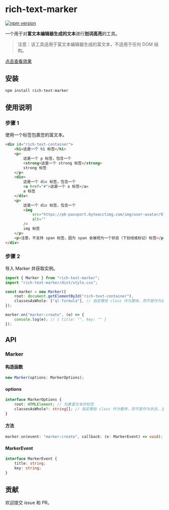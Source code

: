 # rich-text-marker

[![npm version](https://badge.fury.io/js/rich-text-marker.svg)](https://badge.fury.io/js/rich-text-marker)

一个用于对**富文本编辑器生成的文本**进行**划词高亮**的工具。

> 注意：该工具适用于富文本编辑器生成的富文本，不适用于任何 DOM 结构。

[点击查看效果](https://www.awesomescreenshot.com/video/31905628?key=f27d1d829efbbc19598de26a6228d845)

## 安装

```bash
npm install rich-text-marker
```

## 使用说明

### 步骤 1

使用一个标签包裹您的富文本。

```html
<div id="rich-text-container">
    <h1>这是一个 h1 标签</h1>
    <p>
        这是一个 p 标签，包含一个
        <strong>这是一个 strong 标签</strong>
        strong 标签
    </p>
    <div>
        这是一个 div 标签，包含一个
        <a href="#">这是一个 a 标签</a>
        a 标签
    </div>
    <p>
        这是一个 div 标签，包含一个
        <img
            src="https://p6-passport.byteacctimg.com/img/user-avatar/976aa386bacba0c2147e5a920bdfde5d~140x140.awebp"
            alt=""
        />
        img 标签
    </p>
    <p>注意，不支持 span 标签，因为 span 会被视为一个状态（下划线或标记）标签</p>
</div>
```

### 步骤 2

导入 Marker 并获取实例。

```typescript
import { Marker } from "rich-text-marker";
import "rich-text-marker/dist/style.css";

const marker = new Marker({
    root: document.getElementById("rich-text-container"),
    classesAsWhole: ["ql-formula"], // 指定哪些 class 作为整体，而不是作为状态
});

marker.on("marker:create", (e) => {
    console.log(e); // { title: "", key: "" }
});
```

## API

### Marker

#### 构造函数

```typescript
new Marker(options: MarkerOptions);
```

#### options

```typescript
interface MarkerOptions {
    root: HTMLElement; // 包裹富文本的标签
    classesAsWhole?: string[]; // 指定哪些 class 作为整体，而不是作为状态，主要针对富文本中的公式节点，默认值是["ql-formula"]
}
```

#### 方法

```typescript
marker.on(event: "marker:create", callback: (e: MarkerEvent) => void);
```

#### MarkerEvent

```typescript
interface MarkerEvent {
    title: string;
    key: string;
}
```

## 贡献

欢迎提交 issue 和 PR。
